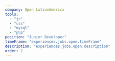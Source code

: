 ```yaml
---
company: Open LatinoAmerica
tools:
  - "js"
  - "css"
  - "mysql"
  - "php"
position: "Junior Developer"
timeFrame: "experiences.jobs.open.timeFrame"
description: "experiences.jobs.open.description"
order: 2
---
```


